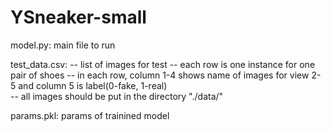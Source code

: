 # YSneaker-small
model.py: main file to run

test_data.csv: 
 -- list of images for test
 -- each row is one instance for one pair of shoes
 -- in each row, column 1-4 shows name of images for view 2-5 and column 5 is label(0-fake, 1-real)  
 -- all images should be put in the directory "./data/"

params.pkl: params of trainined model
